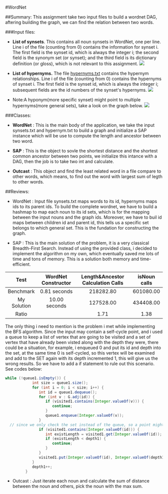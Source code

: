 #WordNet


##Summary: 
This assignment take two input files to build a wordnet DAG, aftering building the graph, we can find the relation between two words.

###Input files:
+ **List of synsets**. This contains all noun synsets in WordNet, one per line. Line i of the file (counting from 0) contains the information for synset i. The first field is the synset id, which is always the integer i; the second field is the synonym set (or synset); and the third field is its dictionary definition (or gloss), which is not relevant to this assignment.
![](https://www.cs.princeton.edu/courses/archive/fall15/cos226/assignments/wordnet-synsets.png)
+ **List of hypernyms.** The file [hypernyms.txt](ftp://ftp.cs.princeton.edu/pub/cs226/wordnet/hypernyms.txt) contains the hypernym relationships. Line i of the file (counting from 0) contains the hypernyms of synset i. The first field is the synset id, which is always the integer i; subsequent fields are the id numbers of the synset's hypernyms.
![](https://www.cs.princeton.edu/courses/archive/fall15/cos226/assignments/wordnet-hypernyms.png)

+ Note:A hyponym(more specific synset) might point to multiple hypernyms(more general sets), take a look on the graph below.
![](https://www.cs.princeton.edu/courses/archive/fall15/cos226/assignments/wordnet-event.png)


###Classes:
+ **WordNet** : This is the main body of the application, we take the input synsets.txt and hypernym.txt to build a graph and initialize a SAP instance which will be use to compute the length and ancestor between two word.

+ **SAP** : This is the object to sovle the shortest distance and the shortest common ancestor between two points, we initialize this intance with a DAG, then the job is to take two int and calculate. 

+ **Outcast** : This object and find the least related word in a file compare to other words, which means, to find out the word with largest sum of legth to other words.



##Reviews:
 + WordNet : Input file synsets.txt maps words to its id, hypernyms maps ids to its parent ids. To build the complete wordnet, we have to build a hashmap to map each noun to its id sets, which is for the mapping between the input nouns and the graph ids. Moreover, we have to buil id maps between children id and parent id, this tells us a specific set belongs to which general set. This is the fundation for constructing the graph.
 
 + SAP : This is the main solution of the problem, it is a very classical Breadth-First Search. Instead of using the provided class, i decided to implement the algorithm on my own, which eventually saved me lots of time and tons of memory.
 This is a solution both memory and time-efficient.
 
 
 | Test      | WordNet Constructor    | Length&Ancestor Calculation Calls | isNoun calls|
| :-------------: |:-------------:| :-----:|:-------:|
| Benchmark      | 0.81 seconds | 218282.80 |  601080.00|
| My Solution    | 10.00 seconds |127528.00 | 434408.00|
|Ratio           |               |      1.71|       1.38 |

The only thing i need to mention is the problem i met while implementing the BFS algorithm. Since the input may contain a self-cycle point, and i used a queue to keep a list of vertex that are going to be visited and a set of vertex that have already been visted along with the depth they were, there could be a situation, for example, i enqueued 0 and put its id and depth into the set, at the same time 0 is self-cycled, so this vertex will be examined and add to the SET again with its depth incremented 1, this will give us the wrong results. So we have to add a if statement to rule out this scenario.
See codes below:
```java
while (!queue1.isEmpty()) {
            int size = queue1.size();
            for (int i = 0; i < size; i++) {
               int id = queue1.dequeue();
               for (int v : G.adj(id)) {
                  if (visited1.contains(Integer.valueOf(v))) {
                     continue;
                  }
                  queue1.enqueue(Integer.valueOf(v));
               } 
  // since we only check the set instead of the queue, so a point might enter the queue twice if it was a self-cycle point this will cause the length to increment by one
               if (visited1.contains(Integer.valueOf(id))) { 
                  int existLength = visited1.get(Integer.valueOf(id));
                  if (existLength < depth1) {
                     continue;
                  }
               } 
               visited1.put(Integer.valueOf(id), Integer.valueOf(depth1));
            }
            depth1++;
         }


```

+ Outcast : Just iterate each noun and calculate the sum of distance between the noun and others, pick the noun with the max sum.
